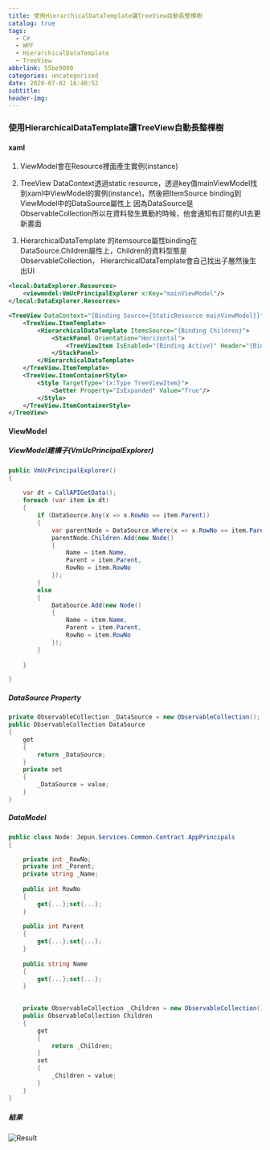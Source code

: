```yaml
---
title: 使用HierarchicalDataTemplate讓TreeView自動長整棵樹
catalog: true
tags:
  - C#
  - WPF
  - HierarchicalDataTemplate
  - TreeView
abbrlink: 55be9099
categories: uncategorized
date: 2020-07-02 16:40:52
subtitle:
header-img:
---
```

### 使用HierarchicalDataTemplate讓TreeView自動長整棵樹
#### xaml
1. ViewModel會在Resource裡面產生實例(instance)

2. TreeView DataContext透過static resource，透過key值mainViewModel找到xaml中ViewModel的實例(instance)，然後把ItemSource binding到ViewModel中的DataSource屬性上
	因為DataSource是ObservableCollection所以在資料發生異動的時候，他會通知有訂閱的UI去更新畫面
	
3. HierarchicalDataTemplate 的itemsource屬性binding在DataSource.Children屬性上，Children的資料型態是 ObservableCollection，
	HierarchicalDataTemplate會自己找出子層然後生出UI
```xml
<local:DataExplorer.Resources>
	<viewmodel:VmUcPrincipalExplorer x:Key="mainViewModel"/>
</local:DataExplorer.Resources>

<TreeView DataContext="{Binding Source={StaticResource mainViewModel}}" ItemsSource="{Binding DataSource}">
	<TreeView.ItemTemplate>
		<HierarchicalDataTemplate ItemsSource="{Binding Children}">
			<StackPanel Orientation="Horizontal">
				<TreeViewItem IsEnabled="{Binding Active}" Header="{Binding Name}" Tag="{Binding Tag}"/>
			</StackPanel>
		</HierarchicalDataTemplate>
	</TreeView.ItemTemplate>
	<TreeView.ItemContainerStyle>
		<Style TargetType="{x:Type TreeViewItem}">
			<Setter Property="IsExpanded" Value="True"/>
		</Style>
	</TreeView.ItemContainerStyle>
</TreeView>
```
#### ViewModel
##### ViewModel建構子(VmUcPrincipalExplorer)
```csharp
public VmUcPrincipalExplorer()
{
	
	var dt = CallAPIGetData();
	foreach (var item in dt)
	{
		if (DataSource.Any(x => x.RowNo == item.Parent))
		{
			var parentNode = DataSource.Where(x => x.RowNo == item.Parent).FirstOrDefault();
			parentNode.Children.Add(new Node()
			{
				Name = item.Name,
				Parent = item.Parent,
				RowNo = item.RowNo
			});
		}
		else
		{
			DataSource.Add(new Node()
			{
				Name = item.Name,
				Parent = item.Parent,
				RowNo = item.RowNo
			});
		}
		
	}

}
```
##### DataSource Property
``` csharp
private ObservableCollection _DataSource = new ObservableCollection();
public ObservableCollection DataSource
{
    get
    {
        return _DataSource;
    }
    private set
    {
        _DataSource = value;
    }
}
```
##### DataModel
```csharp
public class Node: Jepun.Services.Common.Contract.AppPrincipals
{

    private int _RowNo;
    private int _Parent;
    private string _Name;
    
    public int RowNo
    {
        get{...};set{...};
    }
    
    public int Parent
    {
        get{...};set{...};
    }
    
    public string Name
    {
        get{...};set{...};
    }
    

    private ObservableCollection _Children = new ObservableCollection();
    public ObservableCollection Children
    {
        get
        {
            return _Children;
        }
        set
        {
            _Children = value;
        }
    }
}
```
##### 結果
![Result](Result.PNG)